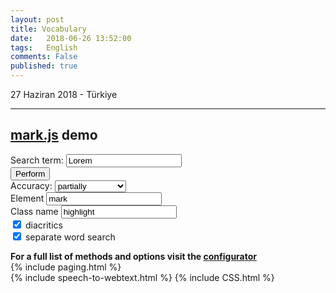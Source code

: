 ```yaml
---
layout: post
title: Vocabulary
date:   2018-06-26 13:52:00
tags:   English
comments: False
published: true
---
```



<p class="meta">27 Haziran 2018 - Türkiye</p>
<hr>



<div class="container">
  <h2><a href="https://markjs.io/" target="_blank">mark.js</a> demo</h2>
  <div class="panel panel-default">
    <div class="panel-heading">
      <form class="row">
        <div class="col-xs-6">
          <div class="form-group">
            <label for="keyword">Search term:</label>
            <input type="text" class="form-control input-sm" value="Lorem" name="keyword" id="keyword">
          </div>
        <button type="button" class="btn btn-default btn-sm" name="perform">Perform</button>
        </div>
        <div class="col-xs-6">
          <div class="form-group">
            <label for="accuracy">Accuracy:</label>
            <select class="form-control input-sm" name="accuracy" id="accuracy">
              <option value="exactly">exactly</option>
              <option value="partially" selected>partially</option>
              <option value="complementary">complementary</option>
             </select>
          </div>
           <div class="form-group">
            <label for="element" class="noTransform">Element</label>
            <input type="text" class="form-control input-sm" value="mark" name="element" id="element">
          </div>
          <div class="form-group">
            <label for="className" class="noTransform">Class name</label>
            <input type="text" class="form-control input-sm" value="highlight" name="className" id="className">
          </div>
          <div class="form-group">
            <label for="diacritics" class="noTransform"><input type="checkbox" value="true" name="diacritics" id="diacritics" checked> diacritics</label>
          </div>
          <div class="form-group">
            <label for="separateWordSearch" class="noTransform"><input type="checkbox" value="true" name="separateWordSearch" id="separateWordSearch" checked> separate word search</label>
          </div>
        </div>
      </form>
      <strong>For a full list of methods and options visit the <a href="https://markjs.io/configurator.html" target="_blank">configurator</a></strong>
    </div>
  </div>
</div>
{% include paging.html %}
<div class="teaser clearfix"></div>
{% include speech-to-webtext.html %}
{% include CSS.html %}
<script src="https://ajax.googleapis.com/ajax/libs/jquery/2.1.1/jquery.min.js"></script>
<script src="https://cdn.jsdelivr.net/mark.js/7.0.0/jquery.mark.min.js"></script>



<script>
$(function() {
  var $context = $(".context");
  var $form = $("form");
  var $button = $form.find("button[name='perform']");
  var $input = $form.find("input[name='keyword']");

  $button.on("click.perform", function() {

    // Determine search term
    var searchTerm = $input.val();

    // Determine options
    var options = {};
    var values = $form.serializeArray();
    /* Because serializeArray() ignores unset checkboxes */
    values = values.concat(
      $form.find("input[type='checkbox']:not(:checked)").map(
        function() {
          return {
            "name": this.name,
            "value": "false"
          }
        }).get()
    );
    $.each(values, function(i, opt){
      var key = opt.name;
      var val = opt.value;
      if(key === "keyword" || !val){
        return;
      }
      if(val === "false"){
        val = false;
      } else if(val === "true"){
        val = true;
      }
      options[key] = val;
    });

    // Remove old highlights and highlight
    // new search term afterwards
    $context.unmark();
    $context.mark(searchTerm, options);

  });
  $button.trigger("click.perform");
});
</script>

